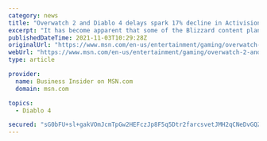 ```yaml
---
category: news
title: "Overwatch 2 and Diablo 4 delays spark 17% decline in Activision Blizzard stock"
excerpt: "It has become apparent that some of the Blizzard content planned for next year will benefit from more development time to reach its full potential.' ..."
publishedDateTime: 2021-11-03T10:29:28Z
originalUrl: "https://www.msn.com/en-us/entertainment/gaming/overwatch-2-and-diablo-4-delays-spark-17-25-decline-in-activision-blizzard-stock/ar-AAQhmIq"
webUrl: "https://www.msn.com/en-us/entertainment/gaming/overwatch-2-and-diablo-4-delays-spark-17-25-decline-in-activision-blizzard-stock/ar-AAQhmIq"
type: article

provider:
  name: Business Insider on MSN.com
  domain: msn.com

topics:
  - Diablo 4

secured: "sG0bFU+sl+gakVOmJcmTpGw2HEFczJp8F5q5Dtr2farcsvetJMH2qCNeDvGQZyPfZB091/18heTpmobVf+Q5fJt1CU7+xqWSdnRYQt3TGH4AwrIra1D0uG+b4EtNLsqsUTj0Y9jTa1d++hb+64kPXSfPyERh30N+eEtzR3zSFR68taw/VT87cN5k9gW+OHTwXOlZtWg6+7BEWoYEA5KhqAeSG11fXxrBCbcsIuzPUk1gSbzrrPirhfeFYXZmiR/9uPzwT/zb3CV6LvyTqDGihgVZmaJUUkciGgJLKUcqjgLkyvsd25M/Icz1zFMkf6M25IH9ShQP1ueOgSh2S/D3JVFvZ0s4xIWPNUqMCEZLUQU=;nJf1d12uRmN2+XrtpxsJMw=="
---
```


